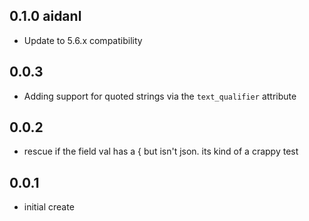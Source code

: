 ## 0.1.0 aidanl
 - Update to 5.6.x compatibility

## 0.0.3
 - Adding support for quoted strings via the `text_qualifier` attribute

## 0.0.2
 - rescue if the field val has a { but isn't json.  its kind of a crappy test

## 0.0.1
 - initial create
